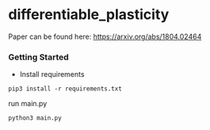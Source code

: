 # differentiable_plasticity

Paper can be found here: https://arxiv.org/abs/1804.02464

### Getting Started
- Install requirements

```
pip3 install -r requirements.txt
```

run main.py

```
python3 main.py
```
